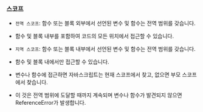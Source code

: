 ### 스코프

- `전역 스코프`: 함수 또는 블록 외부에서 선언된 변수 및 함수는 전역 범위를 갖습니다.
- 함수 및 블록 내부를 포함하여 코드의 모든 위치에서 접근할 수 있습니다.

- `지역 스코프`: 함수 또는 블록 내부에서 선언된 변수 및 함수는 전역 범위를 갖습니다.
- 함수 및 블록 내에서만 접근할 수 있습니다.

- 변수나 함수에 접근하면 자바스크립트는 현재 스코프에서 찾고, 없으면 부모 스코프에서 찾습니다.
- 이 것은 전역 범위에 도달할 때까지 계속되며 변수나 함수가 발견되지 않으면 ReferenceError가 발생합니다.
